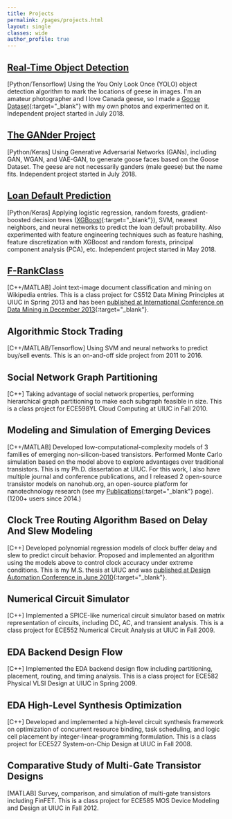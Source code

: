 ```yaml
---
title: Projects
permalink: /pages/projects.html
layout: single
classes: wide
author_profile: true
---
```


## [Real-Time Object Detection](/projects/object-detection.html)
[Python/Tensorflow]
Using the You Only Look Once (YOLO) object detection algorithm to mark the locations of geese in images. I'm an amateur photographer and I love Canada geese, so I made a [Goose Dataset](https://github.com/steggie3/goose-dataset){:target="_blank"} with my own photos and experimented on it. Independent project started in July 2018.

## [The GANder Project](/projects/gander.html)
[Python/Keras]
Using Generative Adversarial Networks (GANs), including GAN, WGAN, and VAE-GAN, to generate goose faces based on the Goose Dataset. The geese are not necessarily ganders (male geese) but the name fits. Independent project started in July 2018.

## [Loan Default Prediction](/projects/loan-default.html)
[Python/Keras]
Applying logistic regression, random forests, gradient-boosted decision trees ([XGBoost](https://xgboost.readthedocs.io/en/latest/){:target="_blank"}), SVM, nearest neighbors, and neural networks to predict the loan default probability. Also experimented with feature engineering techniques such as feature hashing, feature discretization with XGBoost and random forests, principal component analysis (PCA), etc. Independent project started in May 2018.

## [F-RankClass](/projects/f-rankclass.html)
[C++/MATLAB]
Joint text-image document classification and mining on Wikipedia entries. This is a class project for CS512 Data Mining Principles at UIUC in Spring 2013 and has been [published at International Conference on Data Mining in December 2013](https://ieeexplore.ieee.org/abstract/document/6729588/){:target="_blank"}. 

## Algorithmic Stock Trading
[C++/MATLAB/Tensorflow]
Using SVM and neural networks to predict buy/sell events. This is an on-and-off side project from 2011 to 2016.

## Social Network Graph Partitioning
[C++]
Taking advantage of social network properties, performing hierarchical graph partitioning to make each subgraph feasible in size. This is a class project for ECE598YL Cloud Computing at UIUC in Fall 2010.

## Modeling and Simulation of Emerging Devices
[C++/MATLAB]
Developed low-computational-complexity models of 3 families of emerging non-silicon-based transistors. Performed Monte Carlo simulation based on the model above to explore advantages over traditional transistors. This is my Ph.D. dissertation at UIUC. For this work, I also have multiple journal and conference publications, and I released 2 open-source transistor models on nanohub.org, an open-source platform for nanotechnology research (see my [Publications](/pages/publications.html){:target="_blank"} page). (1200+ users since 2014.)

## Clock Tree Routing Algorithm Based on Delay And Slew Modeling
[C++]
Developed polynomial regression models of clock buffer delay and slew to predict circuit behavior. Proposed and implemented an algorithm using the models above to control clock accuracy under extreme conditions. This is my M.S. thesis at UIUC and was [published at Design Automation Conference in June 2010](https://dl.acm.org/citation.cfm?id=1837297){:target="_blank"}.

## Numerical Circuit Simulator
[C++]
Implemented a SPICE-like numerical circuit simulator based on matrix representation of circuits, including DC, AC, and transient analysis. This is a class project for ECE552 Numerical Circuit Analysis at UIUC in Fall 2009.

## EDA Backend Design Flow
[C++]
Implemented the EDA backend design flow including partitioning, placement, routing, and timing analysis. This is a class project for ECE582 Physical VLSI Design at UIUC in Spring 2009.

## EDA High-Level Synthesis Optimization
[C++]
Developed and implemented a high-level circuit synthesis framework on optimization of concurrent resource binding, task scheduling, and logic cell placement by integer-linear-programming formulation. This is a class project for ECE527 System-on-Chip Design at UIUC in Fall 2008.

## Comparative Study of Multi-Gate Transistor Designs
[MATLAB]
Survey, comparison, and simulation of multi-gate transistors including FinFET. This is a class project for ECE585 MOS Device Modeling and Design at UIUC in Fall 2012.

